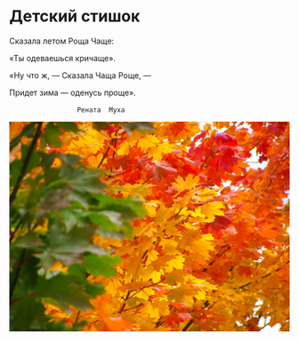 # Детский стишок


Сказала летом Роща Чаще:

«Ты одеваешься кричаще».

«Ну что ж, —
Сказала Чаща Роще, —

Придет зима — оденусь проще».

                     Рената  Муха

![image](/p.jpg)

